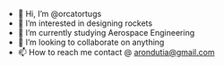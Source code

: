 - 👋 Hi, I’m @orcatortugs
- 👀 I’m interested in designing rockets
- 🌱 I’m currently studying Aerospace Engineering
- 💞️ I’m looking to collaborate on anything
- 📫 How to reach me contact @ arondutia@gmail.com

<!---
orcatortugs/orcatortugs is a ✨ special ✨ repository because its `README.md` (this file) appears on your GitHub profile.
You can click the Preview link to take a look at your changes.
--->

